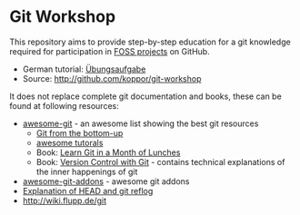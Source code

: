 # Git Workshop

This repository aims to provide step-by-step education for a git knowledge required for participation in [FOSS projects](https://en.wikipedia.org/wiki/Free_and_open-source_software) on GitHub.

- German tutorial: [Übungsaufgabe](Übungsaufgabe)
- Source: <http://github.com/koppor/git-workshop>

It does not replace complete git documentation and books, these can be found at following resources:

* [awesome-git](https://github.com/dictcp/awesome-git) - an awesome list showing the best git resources
  * [Git from the bottom-up](https://jwiegley.github.io/git-from-the-bottom-up/)
  * [awesome tutorals](https://github.com/dictcp/awesome-git#tutorial)
  * Book: [Learn Git in a Month of Lunches](https://www.manning.com/books/learn-git-in-a-month-of-lunches)
  * Book: [Version Control with Git](http://shop.oreilly.com/product/0636920022862.do) - contains technical explanations of the inner happenings of git
* [awesome-git-addons](https://github.com/stevemao/awesome-git-addons) - awesome git addons
* [Explanation of HEAD and git reflog](https://stackoverflow.com/a/34519716/873282)
* <http://wiki.flupp.de/git>
